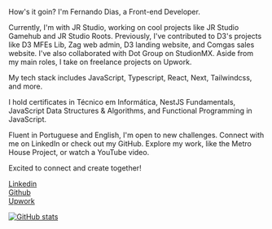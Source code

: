 How's it goin? I'm Fernando Dias, a Front-end Developer.

Currently, I'm with JR Studio, working on cool projects like JR Studio Gamehub and JR Studio Roots. Previously, I've contributed to D3's projects like D3 MFEs Lib, Zag web admin, D3 landing website, and Comgas sales website. I've also collaborated with Dot Group on StudionMX.
Aside from my main roles, I take on freelance projects on Upwork.

My tech stack includes JavaScript, Typescript, React, Next, Tailwindcss, and more.

I hold certificates in Técnico em Informática, NestJS Fundamentals, JavaScript Data Structures & Algorithms, and Functional Programming in JavaScript.

Fluent in Portuguese and English, I'm open to new challenges. Connect with me on LinkedIn or check out my GitHub. Explore my work, like the Metro House Project, or watch a YouTube video.

Excited to connect and create together!

[Linkedin](https://www.linkedin.com/in/0xfernandodias/) <br/>
[Github](https://github.com/0xFernandoDias) <br/>
[Upwork](https://www.upwork.com/freelancers/~019898a8d588c45628) <br/>

[![GitHub stats](https://github-readme-stats.vercel.app/api?username=0xFernandoDias&count_private=true&show_icons=true&theme=dracula)](https://github.com/0xFernandoDias/github-readme-stats)
